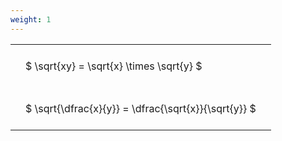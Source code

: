 ```yaml
---
weight: 1
---
```


<style type="text/css">
#T_51076 th.col_heading {
  text-align: left;
  font-size: 1em;
}
#T_51076 td {
  text-align: left;
  font-size: 1em;
  padding: 1.5em;
}
</style>
<table id="T_51076">
  <thead>
  </thead>
  <tbody>
    <tr>
      <td id="T_51076_row0_col0" class="data row0 col0" >$ \sqrt{xy} = \sqrt{x} \times \sqrt{y} $</td>
    </tr>
    <tr>
      <td id="T_51076_row1_col0" class="data row1 col0" >$ \sqrt{\dfrac{x}{y}} = \dfrac{\sqrt{x}}{\sqrt{y}} $</td>
    </tr>
  </tbody>
</table>
